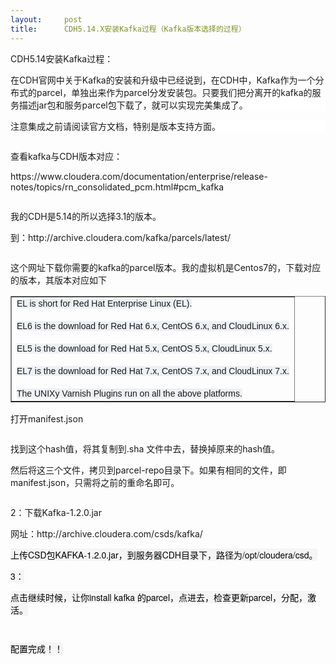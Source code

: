 ```yaml
---
layout:     post
title:      CDH5.14.X安装Kafka过程（Kafka版本选择的过程）
---
```

<div id="article_content" class="article_content clearfix csdn-tracking-statistics" data-pid="blog" data-mod="popu_307" data-dsm="post">
								            <link rel="stylesheet" href="https://csdnimg.cn/release/phoenix/template/css/ck_htmledit_views-f76675cdea.css">
						<div class="htmledit_views" id="content_views">
                <p>CDH5.14安装Kafka过程：</p><p></p><p style="font-family:'-apple-system', 'SF UI Text', Arial, 'PingFang SC', 'Hiragino Sans GB', 'Microsoft YaHei', 'WenQuanYi Micro Hei', sans-serif, SimHei, SimSun;background-color:rgb(255,255,255);">在CDH官网中关于Kafka的安装和升级中已经说到，在CDH中，Kafka作为一个分布式的parcel，单独出来作为parcel分发安装包。只要我们把分离开的kafka的服务描述jar包和服务parcel包下载了，就可以实现完美集成了。</p><p style="font-family:'-apple-system', 'SF UI Text', Arial, 'PingFang SC', 'Hiragino Sans GB', 'Microsoft YaHei', 'WenQuanYi Micro Hei', sans-serif, SimHei, SimSun;background-color:rgb(255,255,255);">注意集成之前请阅读官方文档，特别是版本支持方面。</p><p><img src="https://img-blog.csdn.net/20180629112456194?watermark/2/text/aHR0cHM6Ly9ibG9nLmNzZG4ubmV0L0JpZ0RhdGFfTWluaW5n/font/5a6L5L2T/fontsize/400/fill/I0JBQkFCMA==/dissolve/70" alt=""><br></p><p>查看kafka与CDH版本对应：</p><p>https://www.cloudera.com/documentation/enterprise/release-notes/topics/rn_consolidated_pcm.html#pcm_kafka</p><p><img src="https://img-blog.csdn.net/20180629110627311?watermark/2/text/aHR0cHM6Ly9ibG9nLmNzZG4ubmV0L0JpZ0RhdGFfTWluaW5n/font/5a6L5L2T/fontsize/400/fill/I0JBQkFCMA==/dissolve/70" alt=""><br></p><p>我的CDH是5.14的所以选择3.1的版本。</p><p>到：http://archive.cloudera.com/kafka/parcels/latest/</p><p><img src="https://img-blog.csdn.net/20180629114427358?watermark/2/text/aHR0cHM6Ly9ibG9nLmNzZG4ubmV0L0JpZ0RhdGFfTWluaW5n/font/5a6L5L2T/fontsize/400/fill/I0JBQkFCMA==/dissolve/70" alt=""><br></p><p>这个网址下载你需要的kafka的parcel版本。我的虚拟机是Centos7的，下载对应的版本，其版本对应如下</p><p></p><table border="1" width="200" cellspacing="1" cellpadding="1"><tbody><tr><td><span style="font-family:Arial, Helvetica, 'Microsoft Sans Serif', sans-serif;font-size:14px;background-color:rgb(238,240,244);">EL is short for Red Hat Enterprise Linux (EL).</span><br style="font-family:Arial, Helvetica, 'Microsoft Sans Serif', sans-serif;font-size:14px;background-color:rgb(238,240,244);"><br style="font-family:Arial, Helvetica, 'Microsoft Sans Serif', sans-serif;font-size:14px;background-color:rgb(238,240,244);"><span style="font-family:Arial, Helvetica, 'Microsoft Sans Serif', sans-serif;font-size:14px;background-color:rgb(238,240,244);">EL6 is the download for Red Hat 6.x, CentOS 6.x, and CloudLinux 6.x.</span><br style="font-family:Arial, Helvetica, 'Microsoft Sans Serif', sans-serif;font-size:14px;background-color:rgb(238,240,244);"><br style="font-family:Arial, Helvetica, 'Microsoft Sans Serif', sans-serif;font-size:14px;background-color:rgb(238,240,244);"><span style="font-family:Arial, Helvetica, 'Microsoft Sans Serif', sans-serif;font-size:14px;background-color:rgb(238,240,244);">EL5 is the download for Red Hat 5.x, CentOS 5.x, CloudLinux 5.x.</span><br style="font-family:Arial, Helvetica, 'Microsoft Sans Serif', sans-serif;font-size:14px;background-color:rgb(238,240,244);"><br style="font-family:Arial, Helvetica, 'Microsoft Sans Serif', sans-serif;font-size:14px;background-color:rgb(238,240,244);"><span style="font-family:Arial, Helvetica, 'Microsoft Sans Serif', sans-serif;font-size:14px;background-color:rgb(238,240,244);">EL7 is the download for Red Hat 7.x, CentOS 7.x, and CloudLinux 7.x.</span><br style="font-family:Arial, Helvetica, 'Microsoft Sans Serif', sans-serif;font-size:14px;background-color:rgb(238,240,244);"><br style="font-family:Arial, Helvetica, 'Microsoft Sans Serif', sans-serif;font-size:14px;background-color:rgb(238,240,244);"><span style="font-family:Arial, Helvetica, 'Microsoft Sans Serif', sans-serif;font-size:14px;background-color:rgb(238,240,244);">The UNIXy Varnish Plugins run on all the above platforms.</span></td></tr></tbody></table><p>打开manifest.json</p><p><img src="https://img-blog.csdn.net/20180629114824183?watermark/2/text/aHR0cHM6Ly9ibG9nLmNzZG4ubmV0L0JpZ0RhdGFfTWluaW5n/font/5a6L5L2T/fontsize/400/fill/I0JBQkFCMA==/dissolve/70" alt=""></p><p>找到这个hash值，将其复制到.sha 文件中去，替换掉原来的hash值。</p><p>然后将这三个文件，拷贝到parcel-repo目录下。如果有相同的文件，即manifest.json，只需将之前的重命名即可。</p><p><img src="https://img-blog.csdn.net/20180629120341125?watermark/2/text/aHR0cHM6Ly9ibG9nLmNzZG4ubmV0L0JpZ0RhdGFfTWluaW5n/font/5a6L5L2T/fontsize/400/fill/I0JBQkFCMA==/dissolve/70" alt=""><br></p><p>2：下载Kafka-1.2.0.jar</p><p>网址：http://archive.cloudera.com/csds/kafka/<br></p><p><span style="color:rgb(0,0,0);font-family:'PingFang SC', 'Helvetica Neue', Helvetica, Arial, sans-serif;background-color:rgb(245,245,245);"><span style="font-size:14px;">上传CSD包KAFKA-1.2.0.jar，到服务器CDH目录下，路径为/opt/cloudera/csd。</span></span><br></p><p><span style="color:rgb(0,0,0);font-family:'PingFang SC', 'Helvetica Neue', Helvetica, Arial, sans-serif;background-color:rgb(245,245,245);"><span style="font-size:14px;">3：<img src="https://img-blog.csdn.net/20180629121100406?watermark/2/text/aHR0cHM6Ly9ibG9nLmNzZG4ubmV0L0JpZ0RhdGFfTWluaW5n/font/5a6L5L2T/fontsize/400/fill/I0JBQkFCMA==/dissolve/70" alt=""></span></span></p><p><span style="color:rgb(0,0,0);font-family:'PingFang SC', 'Helvetica Neue', Helvetica, Arial, sans-serif;background-color:rgb(245,245,245);"><span style="font-size:14px;">点击继续时候，让你install kafka 的parcel，点进去，检查更新parcel，分配，激活。</span></span></p><p><span style="color:rgb(0,0,0);font-family:'PingFang SC', 'Helvetica Neue', Helvetica, Arial, sans-serif;background-color:rgb(245,245,245);"><span style="font-size:14px;"><img src="https://img-blog.csdn.net/20180629121200884?watermark/2/text/aHR0cHM6Ly9ibG9nLmNzZG4ubmV0L0JpZ0RhdGFfTWluaW5n/font/5a6L5L2T/fontsize/400/fill/I0JBQkFCMA==/dissolve/70" alt=""><br></span></span></p><p><span style="color:rgb(0,0,0);font-family:'PingFang SC', 'Helvetica Neue', Helvetica, Arial, sans-serif;background-color:rgb(245,245,245);"><span style="font-size:14px;"><img src="https://img-blog.csdn.net/20180629121252297?watermark/2/text/aHR0cHM6Ly9ibG9nLmNzZG4ubmV0L0JpZ0RhdGFfTWluaW5n/font/5a6L5L2T/fontsize/400/fill/I0JBQkFCMA==/dissolve/70" alt=""><br></span></span></p><p><span style="color:rgb(0,0,0);font-family:'PingFang SC', 'Helvetica Neue', Helvetica, Arial, sans-serif;background-color:rgb(245,245,245);"><span style="font-size:14px;">配置完成！！</span></span></p>            </div>
                </div>